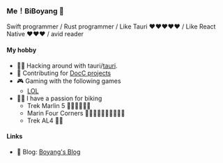 ### Me！BiBoyang 👋

Swift programmer / Rust programmer / Like Tauri ❤️❤️❤️❤️❤  / Like React Native ❤️❤️❤️  / avid reader

#### My hobby

- 🧑‍💻 Hacking around with tauri/[tauri](https://github.com/tauri-apps/tauri).
- 📒 Contributing for [DocC projects](https://github.com/apple/swift-docc)
- 🎮 Gaming with the following games
  - [LOL](https://https://www.leagueoflegends.com/)
- 🚴🏻 I have a passion for biking
  - Trek Marlin 5 👍🏻👍🏻👍🏻
  - Marin Four Corners 👍🏻👍🏻👍🏻👍🏻👍🏻
  - Trek AL4 👍🏻

#### Links
- 📝 Blog: [Boyang's Blog](https://github.com/BiBoyang/BoyangBlog)

